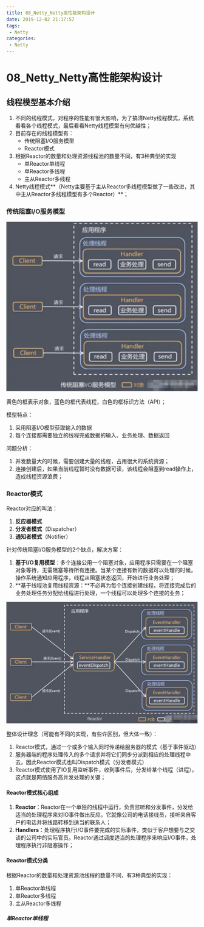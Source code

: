 ```yaml
---
title: 08_Netty_Netty高性能架构设计
date: 2019-12-02 21:17:57
tags: 
 - Netty
categories:
 - Netty
---
```


# 08_Netty_Netty高性能架构设计

## 线程模型基本介绍

1. 不同的线程模式，对程序的性能有很大影响，为了搞清Netty线程模式，系统看看各个线程模式，最后看看Netty线程模型有何优越性；
2. 目前存在的线程模型有：
   - 传统阻塞I/O服务模型
   - Reactor模式
3. 根据Reactor的数量和处理资源线程池的数量不同，有3种典型的实现
   - 单Reactor单线程
   - 单Reactor多线程
   - 主从Reactor多线程
4. Netty线程模式**（Netty主要基于主从Reactor多线程模型做了一些改进，其中主从Reactor多线程模型有多个Reactor）**；



### 传统阻塞I/O服务模型

![传统阻塞I/O服务模型工作原理图](08_Netty_Netty%E9%AB%98%E6%80%A7%E8%83%BD%E6%9E%B6%E6%9E%84%E8%AE%BE%E8%AE%A1/image-20191202212251818.png)

黄色的框表示对象，蓝色的框代表线程，白色的框标识方法（API）；

模型特点：

1. 采用阻塞I/O模型获取输入的数据
2. 每个连接都需要独立的线程完成数据的输入、业务处理、数据返回

问题分析：

1. 并发数量大的时候，需要创建大量的线程，占用很大的系统资源；
2. 连接创建后，如果当前线程暂时没有数据可读，该线程会阻塞到read操作上，造成线程资源浪费；



### Reactor模式

Reactor对应的叫法：

1. **反应器模式**
2. **分发者模式**（Dispatcher）
3. **通知者模式**（Notifier）

针对传统阻塞I/O服务模型的2个缺点，解决方案：

1. **基于I/O复用模型**：多个连接公用一个阻塞对象，应用程序只需要在一个阻塞对象等待，无需阻塞等待所有连接。当某个连接有新的数据可以处理的时候，操作系统通知应用程序，线程从阻塞状态返回，开始进行业务处理；
2. **基于线程池复用线程资源：**不必再为每个连接创建线程，将连接完成后的业务处理任务分配给线程进行处理，一个线程可以处理多个连接的业务；

![image-20191202213608323](08_Netty_Netty%E9%AB%98%E6%80%A7%E8%83%BD%E6%9E%B6%E6%9E%84%E8%AE%BE%E8%AE%A1/image-20191202213608323.png)

整体设计理念（可能有不同的实现，有些许区别，但大体一致）：

1. Reactor模式，通过一个或多个输入同时传递给服务器的模式（基于事件驱动）
2. 服务器端的程序处理传入的多个请求并将它们同步分派到相应的处理线程中去，因此Reactor模式也叫Dispatch模式（分发者模式）
3. Reactor模式使用了IO复用监听事件，收到事件后，分发给某个线程（进程），这点就是网络服务高并发处理的关键；



#### Reactor模式核心组成

1. **Reactor**：Reactor在一个单独的线程中运行，负责监听和分发事件，分发给适当的处理程序来对IO事件做出反应。它就像公司的电话接线员，接听来自客户的电话并将线路转移到适当的联系人；
2. **Handlers**：处理程序执行I/O事件要完成的实际事件，类似于客户想要与之交谈的公司中的实际官员。Reactor通过调度适当的处理程序来响应I/O事件，处理程序执行非阻塞操作；



#### Reactor模式分类

根据Reactor的数量和处理资源池线程的数量不同，有3种典型的实现：

1. 单Reactor单线程
2. 单Reactor多线程
3. 主从Reactor多线程



##### 单Reactor单线程





